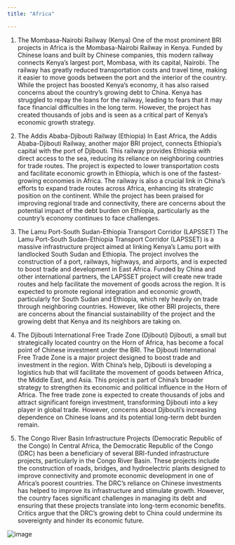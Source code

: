 ```yaml
---
title: "Africa"

---
```


1. The Mombasa-Nairobi Railway (Kenya)
One of the most prominent BRI projects in Africa is the Mombasa-Nairobi Railway in Kenya. Funded by Chinese loans and built by Chinese companies, this modern railway connects Kenya’s largest port, Mombasa, with its capital, Nairobi. The railway has greatly reduced transportation costs and travel time, making it easier to move goods between the port and the interior of the country.
While the project has boosted Kenya’s economy, it has also raised concerns about the country’s growing debt to China. Kenya has struggled to repay the loans for the railway, leading to fears that it may face financial difficulties in the long term. However, the project has created thousands of jobs and is seen as a critical part of Kenya’s economic growth strategy.

2. The Addis Ababa-Djibouti Railway (Ethiopia)
In East Africa, the Addis Ababa-Djibouti Railway, another major BRI project, connects Ethiopia’s capital with the port of Djibouti. This railway provides Ethiopia with direct access to the sea, reducing its reliance on neighboring countries for trade routes. The project is expected to lower transportation costs and facilitate economic growth in Ethiopia, which is one of the fastest-growing economies in Africa.
The railway is also a crucial link in China’s efforts to expand trade routes across Africa, enhancing its strategic position on the continent. While the project has been praised for improving regional trade and connectivity, there are concerns about the potential impact of the debt burden on Ethiopia, particularly as the country’s economy continues to face challenges.

3. The Lamu Port-South Sudan-Ethiopia Transport Corridor (LAPSSET)
The Lamu Port-South Sudan-Ethiopia Transport Corridor (LAPSSET) is a massive infrastructure project aimed at linking Kenya’s Lamu port with landlocked South Sudan and Ethiopia. The project involves the construction of a port, railways, highways, and airports, and is expected to boost trade and development in East Africa.
Funded by China and other international partners, the LAPSSET project will create new trade routes and help facilitate the movement of goods across the region. It is expected to promote regional integration and economic growth, particularly for South Sudan and Ethiopia, which rely heavily on trade through neighboring countries. However, like other BRI projects, there are concerns about the financial sustainability of the project and the growing debt that Kenya and its neighbors are taking on.

4. The Djibouti International Free Trade Zone (Djibouti)
Djibouti, a small but strategically located country on the Horn of Africa, has become a focal point of Chinese investment under the BRI. The Djibouti International Free Trade Zone is a major project designed to boost trade and investment in the region. With China’s help, Djibouti is developing a logistics hub that will facilitate the movement of goods between Africa, the Middle East, and Asia.
This project is part of China’s broader strategy to strengthen its economic and political influence in the Horn of Africa. The free trade zone is expected to create thousands of jobs and attract significant foreign investment, transforming Djibouti into a key player in global trade. However, concerns about Djibouti’s increasing dependence on Chinese loans and its potential long-term debt burden remain.

5. The Congo River Basin Infrastructure Projects (Democratic Republic of the Congo)
In Central Africa, the Democratic Republic of the Congo (DRC) has been a beneficiary of several BRI-funded infrastructure projects, particularly in the Congo River Basin. These projects include the construction of roads, bridges, and hydroelectric plants designed to improve connectivity and promote economic development in one of Africa’s poorest countries.
The DRC’s reliance on Chinese investments has helped to improve its infrastructure and stimulate growth. However, the country faces significant challenges in managing its debt and ensuring that these projects translate into long-term economic benefits. Critics argue that the DRC’s growing debt to China could undermine its sovereignty and hinder its economic future.

![image](https://github.com/user-attachments/assets/b056cef4-5c45-4cbc-b1a0-fb307b3507ff)


